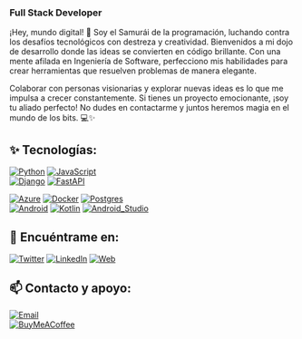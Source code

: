 ### Full Stack Developer

¡Hey, mundo digital! 👋 Soy el Samurái de la programación, luchando contra los desafíos tecnológicos con destreza y creatividad. Bienvenidos a mi dojo de desarrollo donde las ideas se convierten en código brillante. Con una mente afilada en Ingeniería de Software, perfecciono mis habilidades para crear herramientas que resuelven problemas de manera elegante. 

Colaborar con personas visionarias y explorar nuevas ideas es lo que me impulsa a crecer constantemente. Si tienes un proyecto emocionante, ¡soy tu aliado perfecto!
No dudes en contactarme y juntos heremos magia en el mundo de los bits. 💻✨

<!--
**CodeGeekR/CodeGeekR** is a ✨ _special_ ✨ repository because its `README.md` (this file) appears on your GitHub profile.

Here are some ideas to get you started:

- 🔭 I’m currently working on ...
- 🌱 I’m currently learning ...
- 👯 I’m looking to collaborate on ...
- 🤔 I’m looking for help with ...
- 💬 Ask me about ...
- 📫 How to reach me: ...
- 😄 Pronouns: ...
- ⚡ Fun fact: ...
-->
## ✨ Tecnologías:
[![Python](https://img.shields.io/badge/Python-green?style=for-the-badge&logo=python&logoColor=white&labelColor=101010)](https://github.com/CodeGeekR)
[![JavaScript](https://img.shields.io/badge/JavaScript-F7DF1E?style=for-the-badge&logo=javascript&logoColor=white&labelColor=101010)](https://github.com/CodeGeekR)
</br>
[![Django](https://img.shields.io/badge/Django-092E20?style=for-the-badge&logo=django&logoColor=green&labelColor=101010)](https://github.com/CodeGeekR)
[![FastAPI](https://img.shields.io/badge/FastAPI-009688?style=for-the-badge&logo=fastapi&logoColor=white&labelColor=101010)](https://fastapi.tiangolo.com)

<!-- [![React](https://img.shields.io/badge/React-20232A?style=for-the-badge&logo=react&logoColor=61DAFB&labelColor=101010)](https://github.com/CodeGeekR) -->
[![Azure](https://img.shields.io/badge/microsoft%20azure-0089D6?style=for-the-badge&logo=microsoft-azure&logoColor=white&labelColor=101010)](https://github.com/CodeGeekR)
[![Docker](https://img.shields.io/badge/Docker-2CA5E0?style=for-the-badge&logo=docker&logoColor=white&labelColor=101010)](https://github.com/CodeGeekR)
[![Postgres](https://img.shields.io/badge/PostgreSQL-316192?style=for-the-badge&logo=postgresql&logoColor=white&labelColor=101010)](https://github.com/CodeGeekR)
</br>
[![Android](https://img.shields.io/badge/Android-3DDC84?style=for-the-badge&logo=android&logoColor=white&labelColor=101010)](https://github.com/CodeGeekR)
[![Kotlin](https://img.shields.io/badge/Kotlin-0095D5?style=for-the-badge&logo=kotlin&logoColor=white&labelColor=101010)](https://github.com/CodeGeekR)
[![Android_Studio](https://img.shields.io/badge/Android_Studio-3DDC84?style=for-the-badge&logo=android-studio&logoColor=white&labelColor=101010)](https://github.com/CodeGeekR)
</br>

## 💬 Encuéntrame en:
[![Twitter](https://img.shields.io/badge/Twitter-@geekrecargado-1DA1F2?style=for-the-badge&logo=twitter&logoColor=white&labelColor=101010)](https://twitter.com/geekrecargado)
[![LinkedIn](https://img.shields.io/badge/LinkedIn-codegeeekr-0077B5?style=for-the-badge&logo=linkedin&logoColor=white&labelColor=101010)](https://www.linkedin.com/in/codegeeekr)
[![Web](https://img.shields.io/badge/samuraidev.engineer-14a1f0?style=for-the-badge&logo=dev.to&logoColor=white&labelColor=101010)](https://samuraidev.engineer/)

## 📫 Contacto y apoyo:
[![Email](https://img.shields.io/badge/sammydn7@gmail.com-email_personal_(1)-D14836?style=for-the-badge&logo=gmail&logoColor=white&labelColor=101010)](mailto:sammydn7@gmail.com)
</br>
[![BuyMeACoffee](https://img.shields.io/badge/Buy_Me_A_Coffee-apoya_mi_trabajo-FFDD00?style=for-the-badge&logo=buy-me-a-coffee&logoColor=white&labelColor=101010)](https://www.buymeacoffee.com/sammydn7V)

<!--
## 🔭 Proyectos destacados:
[![Validator IMEI](https://img.shields.io/badge/Validator-IMEI-green.svg)](https://codegeekr.github.io/validatorIMEI/)
[![Validator IMEI](https://img.shields.io/badge/Validator-IMEI-green.svg)](https://codegeekr.github.io/validatorIMEI/)
-->
